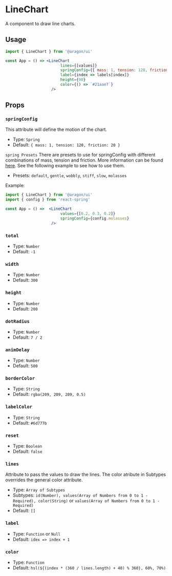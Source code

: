 # LineChart

A component to draw line charts.

## Usage

```jsx
import { LineChart } from '@aragon/ui'

const App = () => <LineChart
                        lines={[values]}
                        springConfig={{ mass: 1, tension: 120, friction: 80 }}
                        label={index => labels[index]}
                        height={90}
                        color={() => `#21aae7`}
                    />
```

## Props

### `springConfig`

This attribute will define the motion of the chart.

* Type: `Spring` 
* Default: `{ mass: 1, tension: 120, friction: 20 }`

`spring Presets`
There are presets to use for springConfig with different combinations of mass, tension and friction. More information can be found [here](https://www.react-spring.io/docs/hooks/api). See the following example to see how to use them.

* Presets: `default`, `gentle`, `wobbly`, `stiff`, `slow`, `molasses`

Example:
```jsx
import { LineChart } from '@aragon/ui'
import { config } from 'react-spring'

const App = () =>  <LineChart
                        values={[0.2, 0.3, 0.2]}
                        springConfig={config.molasses}
                    />
```

### `total`
* Type: `Number` 
* Default: `-1`

### `width`
* Type: `Number` 
* Default: `300`

### `height`
* Type: `Number` 
* Default: `200`

### `dotRadius`
* Type: `Number` 
* Default: `7 / 2`

### `animDelay`
* Type: `Number` 
* Default: `500`

### `borderColor`
* Type: `String` 
* Default: `rgba(209, 209, 209, 0.5)`

### `labelColor`
* Type: `String`
* Default: `#6d777b`

### `reset`
* Type: `Boolean`
* Default: `false`

### `lines`

Attribute to pass the values to draw the lines. The color atribute in Subtypes overrides the general color attribute.

* Type: `Array of Subtypes` 
* Subtypes: `id(Number), values(Array of Numbers from 0 to 1 - Required), color(String)` or `values(Array of Numbers from 0 to 1 - Required)`
* Default: `[]`

### `label`
* Type: `Function` or `Null` 
* Default: `idex => index + 1`

### `color`
* Type: `Function`  
* Default: `hsl(${(index * (360 / lines.length) + 40) % 360}, 60%, 70%)`
